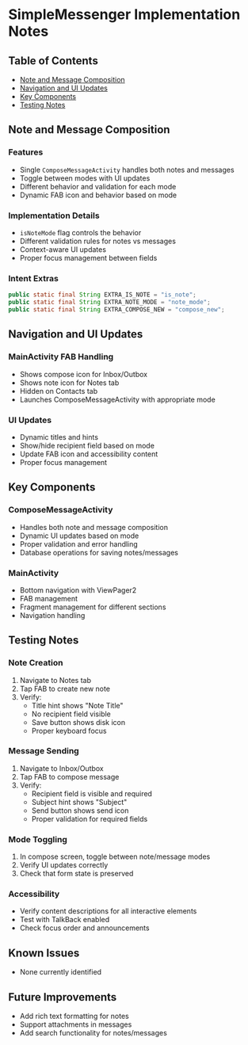 # SimpleMessenger Implementation Notes

## Table of Contents
- [Note and Message Composition](#note-and-message-composition)
- [Navigation and UI Updates](#navigation-and-ui-updates)
- [Key Components](#key-components)
- [Testing Notes](#testing-notes)

## Note and Message Composition

### Features
- Single `ComposeMessageActivity` handles both notes and messages
- Toggle between modes with UI updates
- Different behavior and validation for each mode
- Dynamic FAB icon and behavior based on mode

### Implementation Details
- `isNoteMode` flag controls the behavior
- Different validation rules for notes vs messages
- Context-aware UI updates
- Proper focus management between fields

### Intent Extras
```java
public static final String EXTRA_IS_NOTE = "is_note";
public static final String EXTRA_NOTE_MODE = "note_mode";
public static final String EXTRA_COMPOSE_NEW = "compose_new";
```

## Navigation and UI Updates

### MainActivity FAB Handling
- Shows compose icon for Inbox/Outbox
- Shows note icon for Notes tab
- Hidden on Contacts tab
- Launches ComposeMessageActivity with appropriate mode

### UI Updates
- Dynamic titles and hints
- Show/hide recipient field based on mode
- Update FAB icon and accessibility content
- Proper focus management

## Key Components

### ComposeMessageActivity
- Handles both note and message composition
- Dynamic UI updates based on mode
- Proper validation and error handling
- Database operations for saving notes/messages

### MainActivity
- Bottom navigation with ViewPager2
- FAB management
- Fragment management for different sections
- Navigation handling

## Testing Notes

### Note Creation
1. Navigate to Notes tab
2. Tap FAB to create new note
3. Verify:
   - Title hint shows "Note Title"
   - No recipient field visible
   - Save button shows disk icon
   - Proper keyboard focus

### Message Sending
1. Navigate to Inbox/Outbox
2. Tap FAB to compose message
3. Verify:
   - Recipient field is visible and required
   - Subject hint shows "Subject"
   - Send button shows send icon
   - Proper validation for required fields

### Mode Toggling
1. In compose screen, toggle between note/message modes
2. Verify UI updates correctly
3. Check that form state is preserved

### Accessibility
- Verify content descriptions for all interactive elements
- Test with TalkBack enabled
- Check focus order and announcements

## Known Issues
- None currently identified

## Future Improvements
- Add rich text formatting for notes
- Support attachments in messages
- Add search functionality for notes/messages
